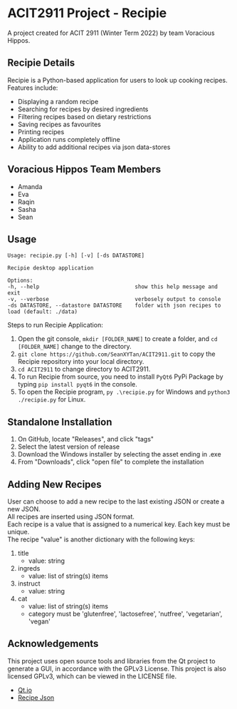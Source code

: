 # ACIT2911 Project - Recipie

A project created for ACIT 2911 (Winter Term 2022) by team Voracious Hippos.


## Recipie Details

Recipie is a Python-based application for users to look up cooking recipes.
Features include:
- Displaying a random recipe
- Searching for recipes by desired ingredients
- Filtering recipes based on dietary restrictions
- Saving recipes as favourites
- Printing recipes
- Application runs completely offline
- Ability to add additional recipes via json data-stores


## Voracious Hippos Team Members

- Amanda
- Eva
- Raqin
- Sasha
- Sean


## Usage 

```text
Usage: recipie.py [-h] [-v] [-ds DATASTORE]

Recipie desktop application 

Options: 
-h, --help                              show this help message and exit 
-v, --verbose                           verbosely output to console 
-ds DATASTORE, --datastore DATASTORE    folder with json recipes to load (default: ./data)
```

Steps to run Recipie Application: 
1. Open the git console, `mkdir [FOLDER_NAME]` to create a folder, and `cd [FOLDER_NAME]` change to the directory. 
2. `git clone https://github.com/SeanXYTan/ACIT2911.git` to copy the Recipie repository into your local directory. 
3. `cd ACIT2911` to change directory to ACIT2911. 
4. To run Recipie from source, you need to install `PyQt6` PyPi Package by typing `pip install pyqt6` in the console. 
5. To open the Recipie program, `py .\recipie.py` for Windows and `python3 ./recipie.py` for Linux.


## Standalone Installation 

1. On GitHub, locate "Releases", and click "tags" 
2. Select the latest version of release 
3. Download the Windows installer by selecting the asset ending in .exe 
4. From "Downloads", click "open file" to complete the installation 


## Adding New Recipes 

User can choose to add a new recipe to the last existing JSON or create a new JSON.\
All recipes are inserted using JSON format.\
Each recipe is a value that is assigned to a numerical key. Each key must be unique.\
The recipe "value" is another dictionary with the following keys: 

1. title            
    * value: string
2. ingreds          
    * value: list of string(s) items
3. instruct         
    * value: string
4. cat              
    * value: list of string(s) items 
    * category must be 'glutenfree', 'lactosefree', 'nutfree', 'vegetarian', 'vegan' 


## Acknowledgements

This project uses open source tools and libraries from the Qt project to generate a GUI, in accordance with the GPLv3 License. This project is also licensed GPLv3, which can be viewed in the LICENSE file.

* [Qt.io](https://www.qt.io/product/features?hsLang=en#js-6-4)
* [Recipe Json](https://eightportions.com/datasets/Recipes/)
